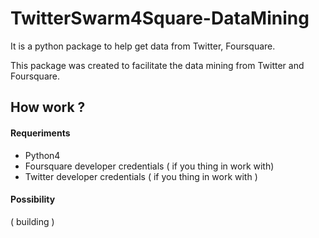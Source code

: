 # TwitterSwarm4Square-DataMining
It is a python package to help get data from Twitter, Foursquare.

This package was created to facilitate the data mining from Twitter and Foursquare.

## How work ?

#### Requeriments

 - Python4
 - Foursquare developer  credentials ( if you thing in work with)
 - Twitter developer credentials ( if you thing in work with )

#### Possibility

( building )
